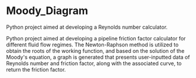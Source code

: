 # Moody_Diagram
Python project aimed at developing a Reynolds number calculator.

Python project aimed at developing a pipeline friction factor calculator for different fluid flow regimes.
The Newton-Raphson method is utilized to obtain the roots of the working function, and based on the solution of the Moody's equation,
a graph is generated that presents user-inputted data of Reynolds number and friction factor, along with the associated curve, to return the friction factor.
